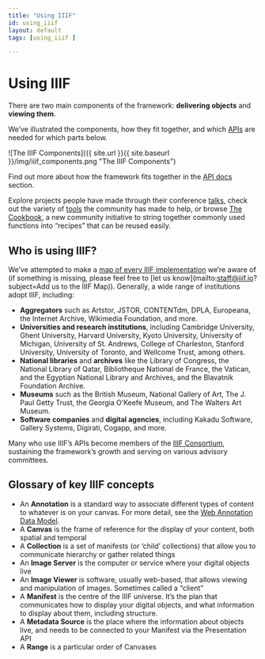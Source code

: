 ```yaml
---
title: "Using IIIF"
id: using_iiif
layout: default
tags: [using_iiif ]

---
```


# Using IIIF

There are two main components of the framework: **delivering objects** and **viewing them**.

We’ve illustrated the components, how they fit together, and which <span style="text-decoration:underline;">APIs</span> are needed for which parts below.

![The IIIF Components]({{ site.url }}{{ site.baseurl }}/img/iiif_components.png "The IIIF Components")


Find out more about how the framework fits together in the <span style="text-decoration:underline;">API docs</span> section.

Explore projects people have made through their conference <span style="text-decoration:underline;">talks</span>, check out the variety of <span style="text-decoration:underline;">tools</span> the community has made to help, or browse <span style="text-decoration:underline;">The Cookbook</span>, a new community initiative to string together commonly used functions into “recipes” that can be reused easily.


## Who is using IIIF?

We’ve attempted to make a [map of every IIIF implementation](https://www.google.com/maps/d/viewer?mid=1faJRKJpj2Vau__RDwt8af040x0GTVozp&ll=4.340203155220545%2C18.29779899999994&z=2) we’re aware of (if something is missing, please feel free to [let us know](mailto:staff@iiif.io?subject=Add us to the IIIF Map)). Generally, a wide range of institutions adopt IIIF, including:

*   **Aggregators** such as Artstor, JSTOR, CONTENTdm, DPLA, Europeana, the Internet Archive, Wikimedia Foundation, and more.
*   **Universities and research institutions**, including Cambridge University, Ghent University, Harvard University, Kyoto University, University of Michigan, University of St. Andrews, College of Charleston, Stanford University, University of Toronto, and Wellcome Trust, among others.
*   **National libraries** and **archives** like the Library of Congress, the National Library of Qatar, Bibliotheque National de France, the Vatican, and the Egyptian National Library and Archives, and the Blavatnik Foundation Archive.
*   **Museums** such as the British Museum, National Gallery of Art, The J. Paul Getty Trust, the Georgia O’Keefe Museum, and The Walters Art Museum.
*   **Software companies** and **digital agencies**, including Kakadu Software, Gallery Systems, Digirati, Cogapp, and more.

Many who use IIIF’s APIs become members of the <span style="text-decoration:underline;">IIIF Consortium</span>, sustaining the framework’s growth and serving on various advisory committees.

## Glossary of key IIIF concepts

*   An **Annotation** is a standard way to associate different types of content to whatever is on your canvas. For more detail, see the [Web Annotation Data Model](http://w3.org/TR/annotation-model/).
*   A **Canvas** is the frame of reference for the display of your content, both spatial and temporal
*   A **Collection** is a set of manifests (or ‘child’ collections) that allow you to communicate hierarchy or gather related things
*   An **Image Server** is the computer or service where your digital objects live
*   An **Image Viewer** is software, usually web-based, that allows viewing and manipulation of images. Sometimes called a “client”
*   A **Manifest** is the centre of the IIIF universe. It’s the plan that communicates how to display your digital objects, and what information to display about them, including structure.
*   A **Metadata Source** is the place where the information about objects live, and needs to be connected to your Manifest via the Presentation API
*   A **Range** is a particular order of Canvases
